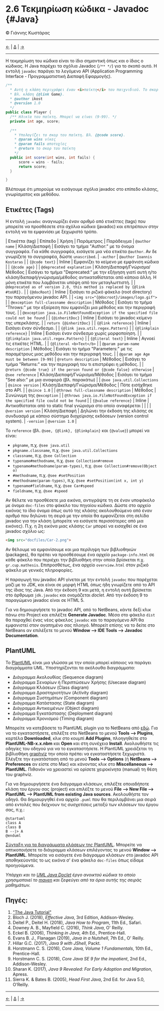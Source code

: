 # 2.6 Τεκμηρίωση κώδικα - Javadoc {#Java} 
© Γιάννης Κωστάρας

---

[<-](../2.5-Polymorphism/README.md) | [Δ](../../README.md) | [->](../2.7-Debugging/README.md)

---

Η τεκμηρίωση του κώδικα είναι το ίδιο σημαντική όπως και ο ίδιος ο κώδικας. Η Java παρέχει τα σχόλια Javadoc (```/** */```) για το σκοπό αυτό. Η εντολή ```javadoc``` παράγει το λεγόμενο ΑΡΙ (Application Programming Interface - Προγραμματιστική Διεπαφή Εφαρμογής).

```java
/**
  * Αυτή η κλάση περιγράφει έναν <i>παίκτη</i> του παιχνιδιού. Το σκορ του παίκτη αποθηκεύεται σ' αυτήν την κλάση. 
  * Βλ. κλάση {@link Game}.
  * @author ikost
  * @version 1.0
  */
public class Player {
  /** Ηλικία του παίκτη. Μπορεί να είναι (9-99). */
  private int age, score;
  
  /** 
	* Υπολογίζει το σκορ του παίκτη. Βλ. {@code score}.
	* @param wins νίκες
	* @param fails αποτυχίες
	* @return το σκορ του παίκτη 
	*/
  public int score(int wins, int fails) {
	  score = wins - fails;
  	  return score;
  }

}
```

Βλέπουμε ότι μπορούμε να εισάγουμε σχόλια javadoc στο επίπεδο κλάσης, γνωρίσματος και μεθόδου. 

## Ετικέτες (Tags) 
Η εντολή ```javadoc``` αναγνωρίζει έναν αριθμό από ετικέττες (tags) που μπορείτε να προσθέσετε στα σχόλια κώδικα (javadoc) και επιτρέπουν στην εντολή να τα εμφανίσει με ξεχωριστό τρόπο.

| Ετικέττα (tag) | Επίπεδο | Χρήση | Παράμετρος | Παράδειγμα
| ```@author name``` | Κλάση/Διεπαφή | Εισάγει το τμήμα "Author:" με το όνομα συγγραφέα. Για κάθε συγγραφέα, εισάγετε μια νέα ετικέτα ```@author```. Αν δε γνωρίζετε το συγγραφέα, δώστε ```unascribed```. | ```-author``` | ```@author Ioannis Kostaras``` |
| ```{@code text}``` | Inline | Εμφανίζει το κείμενο με εμφάνιση κώδικα | | ```{@code age}``` | 
| ```@deprecated explanation``` | Κλάση/Διεπαφή/Γνώρισμα/Μέθοδος | Εισάγει το τμήμα "Deprecated:" με την εξήγηση γιατί αυτή η/το κλάση/διεπαφή/γνώρισμα/μέθοδος αντικαταθίσταται από κάποια άλλη. Η μόνη ετικέτα που λαμβάνεται υπόψη από τον μεταγλωττιστή. | | ```@deprecated as of version 2.0, this method is replaced by {@link #toURI}.``` |
| ```{@docRoot}``` | Inline | Εισάγει το ριζικό φάκελο (root directory) του παραγόμενου javadoc API. | | ```<img src="{@docroot}/images/logo.gif">``` | 
| ```@exception full-classname description``` | Μέθοδος | Εισάγει το τμήμα "Throws:" με την εξαίρεση που εμφανίζει μια μέθοδος και την περιγραφή τους. | | ```@exception java.io.FileNotFoundException if the specified file could not be found``` |
| ```{@inheritDoc}``` | Inline | Εισάγει το javadoc κείμενο της υπερκλάσης. | | ```return {@inheritDoc}``` | 
| ```{@link reference}``` | Inline | Εισάγει έναν σύνδεσμο. | | ```{@link java.util.regex.Pattern}``` | 
| ```{@linkplain reference}``` | Inline | Εισάγει έναν σύνδεσμο χωρίς μορφοποίηση. | | ```{@linkplain java.util.regex.Pattern}``` | 
| ```{@literal text}``` | Inline | Αγνοεί τις ετικέτες HTML. | | ```{@literal <b>Text</b>``` | 
| ```@param param-name description``` | Μέθοδος | Εισάγει το τμήμα "Parameters:" με τις παραμέτρους μιας μεθόδου και την περιγραφή τους. | | ```@param age Age must be between [9-99]```
| ```@return description``` | Μέθοδος | Εισάγει το τμήμα "Returns:" και την περιγραφή του τι επιστρέφει η μέθοδος. | | ```@return {@code true} if the person found or {@code false} otherwise```
| ```@see reference``` | Κλάση/Διεπαφή/Γνώρισμα/Μέθοδος | Εισάγει το τμήμα "See also:" με μια αναφορά (βλ. παρακάτω) | | ```@see java.util.Collections```
| ```@since version``` | Κλάση/Διεπαφή/Γνώρισμα/Μέθοδος | Πότε εισήχθηκε στο ΑΡΙ. |  | ```@since 1.0``` |
| ```@throws full-classname description``` | Μέθοδος | Συνώνυμη της ```@exception``` | | ```@throws java.io.FileNotFoundException if the specified file could not be found``` |
| ```{@value reference}``` | Inline | Αντικαθίσταται από το static final γνώρισμα στο οποίο αναφέρεται | |  | 
| ```@version version``` | Κλάση/Διεπαφή | Δηλώνει την έκδοση της κλάσης σε συνδυασμό με κάποιο σύστημα διαχείρισης εκδόσεων (version control system). | ```-version``` | ```@version 1.0``` |

Το ```reference``` (βλ. ```@see, {@link}, {@linkplain}``` και ```{@value}```) μπορεί να είναι:

* ```pkgname```, π.χ. ```@see java.util```
* ```pkgname.classname```, π.χ. ```@see java.util.Collections```
* ```classname```, π.χ. ```@see Collection```
* ```typename#methodname```, π.χ. ```@see Collection#remove```
* ```typename#methodname(param-types)```, π.χ. ```@see Collection#remove(Object o)```
* ```#methodname```, π.χ. ```@see #setPosition```
* ```#methodname(param-types)```, π.χ. ```@see #setPosition(int x, int y)```
* ```typename#fieldname```, π.χ. ```@see Car#speed```
* ```fieldname```, π.χ. ```@see #speed```

Αν θέλετε να προσθέσετε μια εικόνα, αντιγράψτε τη σε έναν υποφάκελο με όνομα ```doc-files``` στο φάκελο του πηγαίου κώδικα. Δώστε στο αρχείο εικόνας το ίδιο όνομα όπως αυτό της κλάσης ακολουθούμενο από έναν αριθμό που δηλώνει τη σειρά με την οποία θα εμφανίζεται στη σελίδα javadoc για την κλάση (μπορείτε να εισάγετε περισσότερες από μια εικόνες). Π.χ. η 2η εικόνα μιας κλάσης ```Car``` μπορεί να εισαχθεί σε ένα javadoc σχόλιο ως:

```html
<img src="docfiles/Car-2.png">
```

Αν θέλουμε να εμφανίσουμε και μια περίληψη των βιβλιοθηκών (packages), θα πρέπει να προσθέσουμε ένα αρχείο ```package-info.html``` σε κάθε φάκελο που περιέχει την βιβλιοθήκη στην οποία βρίσκεται π.χ. ```gr.cup.mathesis```. Επιπροσθέτως, ένα αρχείο ```overview.html``` στον ριζικό φάκελο με γενικές πληροφορίες.

Η παραγωγή του javadoc API γίνεται με την εντολή ```javadoc``` που παρέχεται μαζί με το JDK, και είναι σε μορφή HTML όπως ήδη γνωρίζετε από το ΑΡΙ της ίδιας της Java. Από την έκδοση 9 και μετά, η εντολή αυτή βρίσκεται στο άρθρωμα ```jdk.javadoc``` και ονομάζεται _doclet_. Από την έκδοση 9 το παραγώμενο javadoc είναι σε HTML 5.

Για να δημιουργήσετε το javadoc API, από το NetBeans, κάντε δεξί κλικ πάνω στο Project και επιλέξτε **Generate Javadoc**. Μέσα στο φάκελο ```dist``` θα παραχθεί ένας νέος φάκελος ```javadoc``` και το παραγόμενο ΑΡΙ θα εμφανιστεί στον αγαπημένο σας πλοηγό. Μπορείτ επίσης να το δείτε στο NetBeans αν επιλέξετε το μενού **Window --> IDE Tools --> Javadoc Documentation**.

## PlantUML
Το [PlantUML](http://plantuml.com/) είναι μια γλώσσα με την οποία μπορεί κάποιος να παράγει διαγράμματα UML. Υποστηρίζονται τα ακόλουθα διαγράμματα:

* Διάγραμμα Ακολουθίας (Sequence diagram)
* Διάγραμμα Σεναρίων ή Περιπτώσεων Χρήσης (Usecase diagram)
* Διάγραμμα Κλάσεων (Class diagram)
* Διάγραμμα Δραστηριοτήτων (Activity diagram)
* Διάγραμμα Συστημάτων (Component diagram)
* Διάγραμμα Κατάστασης (State diagram)
* Διάγραμμα Αντικειμένων (Object diagram)
* Διάγραμμα Εγκατάστασης (Deployment diagram) 
* Διάγραμμα Χρονισμού (Timing diagram) 


Μπορείτε να κατεβάσετε το PlantUML plugin για το NetBeans από [εδώ](http://plugins.netbeans.org/plugin/49069/plantuml). Για να το εγκαταστήσετε, επιλέξτε στο NetBeans το μενού **Tools --> Plugins**, καρτέλα **Downloaded**, κλικ στο κουμπί **Add Plugins**, πλοηγηθείτε στο **PlantUML-NB-x.x.nbm** και **Open** και στη συνέχεια **Install**. Ακολουθήστε τις οδηγίες του οδηγού για να το εγκαταστήσετε. Η PlantUML χρειάζεται τη βιβλιοθήκη [graphviz](https://graphviz.gitlab.io/download/) την οποία πρέπει να εγκαταστήσετε ξεχωριστά. Ελέγξτε την εγκατάσταση από το μενού **Tools --> Options** (ή **NetBeans --> Preferences** αν είστε στο Mac) και κάνοντας κλικ στο **Miscellaneous --> PlantUML**. Πιθανόν να χρειαστεί να ορίσετε χειροκίνητα (manual) τη θέση του graphviz.

Για να δημιουργήσετε ένα διάγραμμα κλάσεων, επιλέξτε οποιαδήποτε κλάση του έργου σας (project) και επιλέξτε το μενού **File --> New File --> PlantUML --> PlantUML from existing Java sources**. Ακολουθήστε τον οδηγό. Θα δημιουργηθεί ένα αρχείο ```.puml``` που θα περιλαμβάνει μια σειρά από εντολές που δείχνουν τις συσχετίσεις μεταξύ των κλάσεων του έργου σας, π.χ.:

```
@startuml
class A
class B
B --|> A
@enduml
```

[Σύνταξη για τα διαγράμματα κλάσεων της PlantUML](http://plantuml.com/class-diagram). Μπορείτε να οπτικοποιήσετε το διάγραμμα κλάσεων επιλέγοντας το μενού **Window --> PlantUML**. Μπορείτε να εισάγετε ένα διάγραμμα κλάσεων στο javadoc API αποθηκεύοντάς το ως εικόνα σ' ένα φάκελο ```doc-files``` όπως είδαμε προηγούμενα. 

_Υπάρχει και το [UML Java Doclet](https://github.com/gboersma/uml-java-doclet) έργο ανοικτού κώδικα το οποίο χρησιμοποιεί το [maven](https://maven.apache.org/) και ξεφεύγει από τα όρια αυτής της σειράς μαθημάτων._

## Πηγές:
1. ["The Java Tutorial"](https://docs.oracle.com/javase/tutorial/)
1. Bloch J. (2018), _Effective Java_, 3rd Edition, Addison-Wesley.
1. Deitel P., Deitel H. (2018), _Java How to Program_, 11th Ed., Safari.
1. Downey A. B., Mayfield C. (2016), _Think Java_, O' Reilly. 
1. Eckel B. (2006), _Thinking in Java_, 4th Ed., Prentice-Hall.
1. Evans B. J., Flanagan (2019), _Java in a Nutshell_, 7th Ed., O' Reilly.
1. Hillar G.C. (2017), _Java 9 with JShell_, Packt.
1. Horstmann C. S. (2016), _Core Java, Volume 1 Fundamentals_, 10th Ed., Prentice-Hall.
1. Horstmann C. S. (2018), _Core Java SE 9 for the impatient_, 2nd Ed., Addison-Wesley. 
1. Sharan K. (2017), _Java 9 Revealed: For Early Adoption and Migration_, Apress.
1. Sierra K. & Bates B. (2005), _Head First Java_, 2nd Ed. for Java 5.0, O’Reilly.

---

[<-](../2.5-Polymorphism/README.md) | [Δ](../../README.md) | [->](../2.7-Debugging/README.md)

---